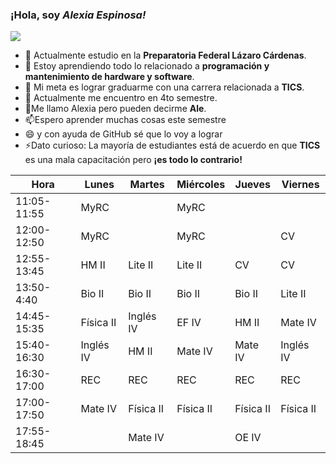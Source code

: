 ### **¡Hola, soy  _Alexia Espinosa!_**
![](https://user-images.githubusercontent.com/113717920/219146277-c38187b0-0e3c-4ca5-9af5-c1731b2719b7.png)


- 🔭 Actualmente estudio en la **Preparatoria Federal Lázaro Cárdenas**.
- 🌱 Estoy aprendiendo todo lo relacionado a __programación y mantenimiento de hardware y software__.
- 👯 Mi meta es lograr graduarme con una carrera relacionada a **TICS**.
- 🤔 Actualmente me encuentro en 4to semestre.
- 💬Me llamo Alexia pero pueden decirme **Ale**.
- 📫Espero aprender muchas cosas este semestre
- 😄 y con ayuda de GitHub sé que lo voy a lograr
- ⚡Dato curioso: La mayoría de estudiantes está de acuerdo en que **TICS** es una mala capacitación pero __¡es todo lo contrario!__

| Hora        | Lunes     | Martes    | Miércoles | Jueves    | Viernes   |
|-------------|-----------|-----------|-----------|-----------|-----------|
| 11:05-11:55 | MyRC      |           | MyRC      |           |           |
| 12:00-12:50 | MyRC      |           | MyRC      |           | CV        |
| 12:55-13:45 | HM II     | Lite II   | Lite II   | CV        | CV        |
| 13:50-4:40  | Bio II    | Bio II    | Bio II    | Bio II    | Lite II   |
| 14:45-15:35 | Física II | Inglés IV | EF IV     | HM II     | Mate IV   |
| 15:40-16:30 | Inglés IV | HM II     | Mate IV   | Mate IV   | Inglés IV |
| 16:30-17:00 | REC       | REC       | REC       | REC       | REC       |
| 17:00-17:50 | Mate IV   | Física II | Física II | Física II | Física II |
| 17:55-18:45 |           | Mate IV   |           | OE IV     |           |
